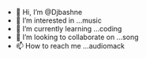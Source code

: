 - 👋 Hi, I’m @Djbashne
- 👀 I’m interested in ...music
- 🌱 I’m currently learning ...coding
- 💞️ I’m looking to collaborate on ...song
- 📫 How to reach me ...audiomack

<!---
Djbashne/Djbashne is a ✨ special ✨ repository because its `README.md` (this file) appears on your GitHub profile.
You can click the Preview link to take a look at your changes.
--->
